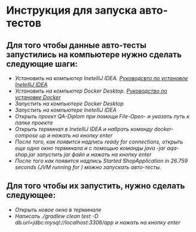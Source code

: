 # Инструкция для запуска авто-тестов 

## Для того чтобы данные авто-тесты запустились на компьютере нужно сделать следующие шаги:

* *Установить на компьютер InetelliJ IDEA. [Руководсвто по установле InetelliJ IDEA ](https://harrix.dev/blog/2019/install-intellij-idea/)*
* *Установить на компьютер Docker Desktop. [Руководство по установке Docker](https://github.com/netology-code/aqa-homeworks/blob/master/docker/installation.md)*
* *Запустить на компьютере Docker Desktop*
* *Запустить на компьютере InetelliJ IDEA*
* *Открыть проект QA-Diplom при помощи File-Open- и указать путь к папке проекта*
* *Открыть терминал в InetelliJ IDEA и набрать команду docker-compose up и нажать на кнопку enter*
* *После того, как появится надпись ready for connections, открыть еще одно окно терминала и с помощью команды java -jar aqa-shop.jar запустить jar файл и нажать на кнопку enter*
* *После того как появится надпись  Started ShopApplication in 26.759 seconds (JVM running for ) можно запускать авто-тесты.*

## Для того чтобы их запустить, нужно сделать следующее:
* *Открыть новое окно в терминале*
* *Написать  ./gradlew clean test -D db.url=jdbc:mysql://localhost:3306/app и нажать на кнопку enter*
